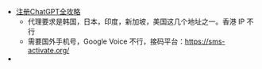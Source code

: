 - [注册ChatGPT全攻略](https://mirror.xyz/0x6E12A28086548B11dfcc20c75440E0B3c10721f5/9O9CSqyKDj4BKUIil7NC1Sa1LJM-3hsPqaeW_QjfFBc)
	- 代理要求是韩国，日本，印度，新加坡，美国这几个地址之一。香港 IP 不行
	- 需要国外手机号，Google Voice 不行，接码平台：https://sms-activate.org/
-
